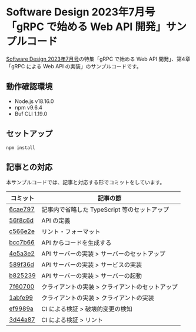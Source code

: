 # Software Design 2023年7月号「gRPC で始める Web API 開発」サンプルコード

[Software Design 2023年7月号](https://gihyo.jp/magazine/SD/archive/2023/202307)の特集「gRPC で始める Web API 開発」、第4章「gRPC による Web API の実装」のサンプルコードです。

## 動作確認環境

- Node.js v18.16.0
- npm v9.6.4
- Buf CLI 1.19.0

## セットアップ

```
npm install
```

## 記事との対応

本サンプルコードでは、記事と対応する形でコミットをしています。

| コミット                                                                                                             | 記事の節                                        |
| -------------------------------------------------------------------------------------------------------------------- | ----------------------------------------------- |
| [6cae797](https://github.com/yukukotani/software-design-grpc-sample/commit/6cae797e88544190316a037fb54ed947a7a0d5fa) | 記事内で省略した TypeScript 等のセットアップ    |
| [56f8c6d](https://github.com/yukukotani/software-design-grpc-sample/commit/56f8c6ddda576804c77d198dd95922cd13a20309) | API の定義                                      |
| [c566e2e](https://github.com/yukukotani/software-design-grpc-sample/commit/c566e2e604da43fe8ddab41b59aa84ca641fabb6) | リント・フォーマット                            |
| [bcc7b66](https://github.com/yukukotani/software-design-grpc-sample/commit/bcc7b66f11dc27a7f98f353dfda7f6a62f0c7d0c) | API からコードを生成する                        |
| [4e5a3e2](https://github.com/yukukotani/software-design-grpc-sample/commit/4e5a3e2b0411311c010c1e680e0d3ae86d9df242) | API サーバーの実装 > サーバーのセットアップ     |
| [589f36d](https://github.com/yukukotani/software-design-grpc-sample/commit/589f36d0df76b685fa3ba69635c67ac17aa274a2) | API サーバーの実装 > サービスの実装             |
| [b825239](https://github.com/yukukotani/software-design-grpc-sample/commit/b8252393cc4cf1266bd91b271a330e4e17e14e85) | API サーバーの実装 > サーバーの起動             |
| [7f60700](https://github.com/yukukotani/software-design-grpc-sample/commit/7f607008c6b0977408dac3fbb67fb4ef4bf0f206) | クライアントの実装 > クライアントのセットアップ |
| [1abfe99](https://github.com/yukukotani/software-design-grpc-sample/commit/1abfe99cb97edb60437b9fc63c1a3842126603ab) | クライアントの実装 > クライアントの実装         |
| [ef9989a](https://github.com/yukukotani/software-design-grpc-sample/commit/ef9989ab8756bb7faddafbbbfed1471014fd9176) | CI による検証 > 破壊的変更の検知                |
| [3d44a87](https://github.com/yukukotani/software-design-grpc-sample/commit/3d44a87b056c18b7507f5dbf90f82356e8bb8e53) | CI による検証 > リント                          |
